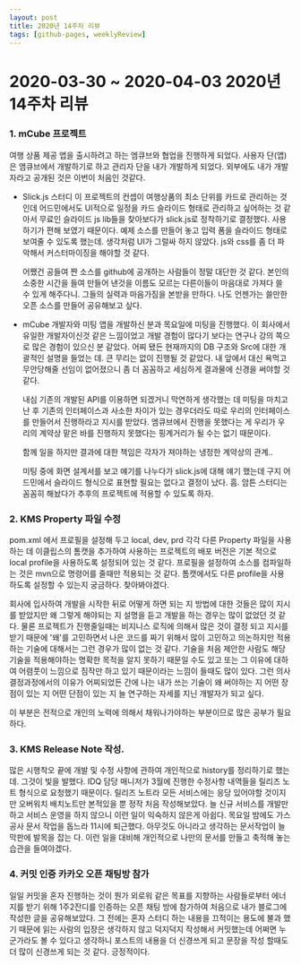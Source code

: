 ```yaml
---
layout: post
title: 2020년 14주차 리뷰
tags: [github-pages, weeklyReview]
---
```

2020-03-30 ~ 2020-04-03 2020년 14주차 리뷰
===
### 1. mCube 프로젝트

  여행 상품 제공 앱을 출시하려고 하는 엠큐브와 협업을 진행하게 되었다.
  사용자 단(앱)은 앰큐브에서 개발하기로 하고 관리자 단을 내가 개발하게 되었다. 외부에도 내가 개발자라고 공개된 것은 이번이 처음인 것같다.

  - Slick.js 스터디
    이 프로젝트의 컨셉이 여행상품의 최소 단위를 카드로 관리하는 것 인데
    어드민에서도 UI적으로 일정을 카드 슬라이드 형태로 관리하고 싶어하는 것 같아서 무료인 슬라이드 js lib들을 찾아보다가 slick.js로 정착하기로 결정했다. 사용하기가 편해 보였기 때문이다.
    예제 소스를 만들어 놓고 입력 폼을 슬라이드 형태로 보여줄 수 있도록 했는데. 생각처럼 UI가 그럴싸 하지 않았다. js와 css를 좀 더 파악해서 커스터마이징을 해야할 것 같다.

    어쨌건 공들여 짠 소스를 github에 공개하는 사람들이 정말 대단한 것 같다. 본인의 소중한 시간을 들여 만들어 낸것을 이름도 모르는 다른이들이 마음대로 가져다 쓸 수 있게 해주다니. 그들의 실력과 마음가짐을 본받을 만하다.
    나도 언젠가는 쓸만한 오픈 소스를 만들어 공유해보고 싶다.

  - mCube 개발자와 미팅
    앱을 개발하신 분과 목요일에 미팅을 진행했다. 이 회사에서 유일한 개발자이신것 같은 느낌이었고 개발 경험이 많다기 보다는 연구나 강의 쪽으로 많은 경험이 있으신 분 같았다. 어찌 됐든 현재까지의 DB 구조와 Src에 대한 개괄적인 설명을 들었는 데. 큰 무리는 없이 진행될 것 같았다. 내 앞에서 대신 욕먹고 무안당해줄 선임이 없어졌으니 좀 더 꼼꼼하고 세심하게 결과물에 신경을 써야할 것 같다.

    내심 기존의 개발된 API를 이용하면 되겠거니 막연하게 생각했는 데 미팅을 마치고 난 후 기존의 인터페이스과 사소한 차이가 있는 경우더라도 따로 우리의 인터페이스를 만들어서 진행하라고 지시를 받았다.
    엠큐브에서 진행을 못했다는 게 우리가 우리의 계약상 맡은 바를 진행하지 못했다는 핑계거리가 될 수는 없기 때문이다.

    함께 일을 하지만 결과에 대한 책임은 각자가 져야하는 냉정한 계약상의 관계..

    미팅 중에 화면 설계서를 보고 얘기를 나누다가 slick.js에 대해 얘기 했는데 구지 어드민에서 슬라이드 형식으로 표현할 필요는 없다고 결정이 났다. 흠. 암튼 스터디는 꼼꼼히 해놨다가 추후의 프로젝트에 적용할 수 있도록 하자.


### 2. KMS Property 파일 수정
  pom.xml 에서 프로필을 설정해 두고 local, dev, prd 각각 다른 Property 파일을 사용하는 데 이클립스의 톰캣을 추가하여 사용하는 프로젝트의 배포 버전은 기본 적으로 local profile을 사용하도록 설정되어 있는 것 같다.
  프로필을 설정하여 소스를 컴파일하는 것은 mvn으로 명령어를 줄때만 적용되는 것 같다.
  톰캣에서도 다른 profile을 사용하도록 설정할 수 있는지 궁금하다. 찾아봐야겠다.

  회사에 입사하여 개발을 시작한 뒤로 어떻게 하면 되는 지 방법에 대한 것들은 많이 지시를 받았지만 왜 그렇게 해야되는 지 설명을 듣고 개발을 하는 경우는 많이 없었던 것 같다.
  물론 프로젝트가 진행줄일때는 비지니스 로직에 의해서 많은 것이 결정 되고 지시를 받기 때문에 '왜'를 고민하면서 나은 코드를 짜기 위해서 많이 고민하고 의논하지만 적용하는 기술에 대해서는 그런 경우가 많이 없는 것 같다.
  기술을 처음 제안한 사람도 해당 기술을 적용해야하는 명확한 목적을 알지 못하기 때문일 수도 있고  또는 그 이유에 대하여 어렴풋이 느낌으로 짐작만 하고 있기 때문이라는 느낌이 들때도 많이 있다.
  그런 의사결정과정에서의 이유가 어찌되었든 간에 나는 내가 쓰는 기술이 왜 써야하는 지 어떤 장점이 있는 지 어떤 단점이 있는 지 늘 연구하는 자세를 지닌 개발자가 되고 싶다.

  이 부분은 전적으로 개인의 노력에 의해서 채워나가야하는 부분이므로 많은 공부가 필요하다.

### 3. KMS Release Note 작성.
  많은 시행착오 끝에 개발 및 수정 사항에 관하여 개인적으로 history를 정리하기로 했는데.
  그것이 빛을 발했다. IDQ 담당 매니저가 3월에 진행한 수정사항 내역들을 릴리즈 노트 형식으로 요청했기 때문이다.
  릴리즈 노트라 모든 서비스에는 응당 있어야할 것이지만 오버워치 배치노트만 본적있을 뿐 정작 처음 작성해보았다.
  늘 신규 서비스를 개발만하고 서비스 운영을 하지 않으니 이런 일이 익숙하지 않은게 아쉽다.
  목요일 밤에도 가스공사 문서 작업을 돕느라 11시에 퇴근했다. 아무것도 아니라고 생각하는 문서작업이 늘 막판에 발목을 잡는 다.
  이런 일을 대비해 개인적으로 나만의 문서를 만들고 축적해 놓는 습관을 들여야겠다.

### 4. 커밋 인증 카카오 오픈 채팅방 참가

일일 커밋을 혼자 진행하는 것이 뭔가 외로워 같은 목표를 지향하는 사람들로부터 에너지를 받기 위해 1주2잔디를 인증하는 오픈 채팅 방에 참가하여 처음으로 내가 블로그에 작성한 글을 공유해보았다.
그 전에는 혼자 스터디 하는 내용을 끄적이는 용도에 불과 했기 때문에 읽는 사람의 입장은 생각하지 않고 덕지덕지 작성해서 커밋했는데 어쩌면 누군가라도 볼 수 있다고 생각하니 포스트의 내용을 더 신경쓰게 되고 문장을 작성 할때도 더 많이 신경쓰게 되는 것 같다. 긍정적이다.  
